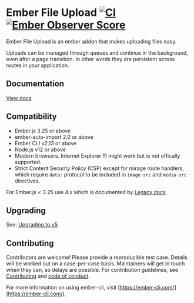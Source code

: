 # Ember File Upload [![CI](https://github.com/adopted-ember-addons/ember-file-upload/actions/workflows/ci.yml/badge.svg?branch=master)](https://github.com/adopted-ember-addons/ember-file-upload/actions/workflows/ci.yml) [![Ember Observer Score](https://emberobserver.com/badges/ember-file-upload.svg)](https://emberobserver.com/addons/ember-file-upload)

Ember File Upload is an ember addon that makes uploading files easy.

Uploads can be managed through queues and continue in the background, even after a page transition. In other words they are persistent across routes in your application.

## Documentation

[View docs](https://ember-file-upload.pages.dev)

## Compatibility

* Ember.js 3.25 or above
* ember-auto-import 2.0 or above
* Ember CLI v2.13 or above
* Node.js v12 or above
* Modern browsers. Internet Explorer 11 might work but is not offically supported.
* Strict Content Security Policy (CSP) except for mirage route handlers, which require `data:` protocol to be included in `image-src` and `media-src` directives.

For Ember.js < 3.25 use 4.x which is documented by [Legacy docs](https://adopted-ember-addons.github.io/ember-file-upload/docs/).

## Upgrading

See: [Upgrading to v5](https://ember-file-upload.pages.dev/docs/upgrade-guide#upgrading-to-v5).

## Contributing

Contributors are welcome! Please provide a reproducible test case. Details will be worked out on a case-per-case basis. Maintainers will get in touch when they can, so delays are possible. For contribution guidelines, see [Contributing](CONTRIBUTING.md) and [code of conduct](CONDUCT.md).

For more information on using ember-cli, visit [https://ember-cli.com/](https://ember-cli.com/).
